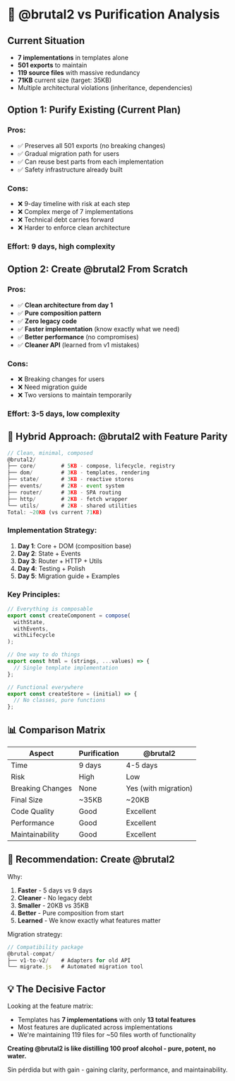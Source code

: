 # 🤔 @brutal2 vs Purification Analysis

## Current Situation
- **7 implementations** in templates alone
- **501 exports** to maintain
- **119 source files** with massive redundancy
- **71KB** current size (target: 35KB)
- Multiple architectural violations (inheritance, dependencies)

## Option 1: Purify Existing (Current Plan)
### Pros:
- ✅ Preserves all 501 exports (no breaking changes)
- ✅ Gradual migration path for users
- ✅ Can reuse best parts from each implementation
- ✅ Safety infrastructure already built

### Cons:
- ❌ 9-day timeline with risk at each step
- ❌ Complex merge of 7 implementations
- ❌ Technical debt carries forward
- ❌ Harder to enforce clean architecture

### Effort: 9 days, high complexity

## Option 2: Create @brutal2 From Scratch
### Pros:
- ✅ **Clean architecture from day 1**
- ✅ **Pure composition pattern**
- ✅ **Zero legacy code**
- ✅ **Faster implementation** (know exactly what we need)
- ✅ **Better performance** (no compromises)
- ✅ **Cleaner API** (learned from v1 mistakes)

### Cons:
- ❌ Breaking changes for users
- ❌ Need migration guide
- ❌ Two versions to maintain temporarily

### Effort: 3-5 days, low complexity

## 🎯 Hybrid Approach: @brutal2 with Feature Parity

```typescript
// Clean, minimal, composed
@brutal2/
├── core/        # 5KB - compose, lifecycle, registry
├── dom/         # 3KB - templates, rendering
├── state/       # 3KB - reactive stores
├── events/      # 2KB - event system
├── router/      # 3KB - SPA routing
├── http/        # 2KB - fetch wrapper
└── utils/       # 2KB - shared utilities
Total: ~20KB (vs current 71KB)
```

### Implementation Strategy:
1. **Day 1**: Core + DOM (composition base)
2. **Day 2**: State + Events 
3. **Day 3**: Router + HTTP + Utils
4. **Day 4**: Testing + Polish
5. **Day 5**: Migration guide + Examples

### Key Principles:
```typescript
// Everything is composable
export const createComponent = compose(
  withState,
  withEvents,
  withLifecycle
);

// One way to do things
export const html = (strings, ...values) => {
  // Single template implementation
};

// Functional everywhere
export const createStore = (initial) => {
  // No classes, pure functions
};
```

## 📊 Comparison Matrix

| Aspect | Purification | @brutal2 |
|--------|-------------|----------|
| Time | 9 days | 4-5 days |
| Risk | High | Low |
| Breaking Changes | None | Yes (with migration) |
| Final Size | ~35KB | ~20KB |
| Code Quality | Good | Excellent |
| Performance | Good | Excellent |
| Maintainability | Good | Excellent |

## 🚀 Recommendation: Create @brutal2

Why:
1. **Faster** - 5 days vs 9 days
2. **Cleaner** - No legacy debt
3. **Smaller** - 20KB vs 35KB
4. **Better** - Pure composition from start
5. **Learned** - We know exactly what features matter

Migration strategy:
```typescript
// Compatibility package
@brutal-compat/
├── v1-to-v2/    # Adapters for old API
└── migrate.js   # Automated migration tool
```

## 💡 The Decisive Factor

Looking at the feature matrix:
- Templates has **7 implementations** with only **13 total features**
- Most features are duplicated across implementations
- We're maintaining 119 files for ~50 files worth of functionality

**Creating @brutal2 is like distilling 100 proof alcohol - pure, potent, no water.**

Sin pérdida but with gain - gaining clarity, performance, and maintainability.